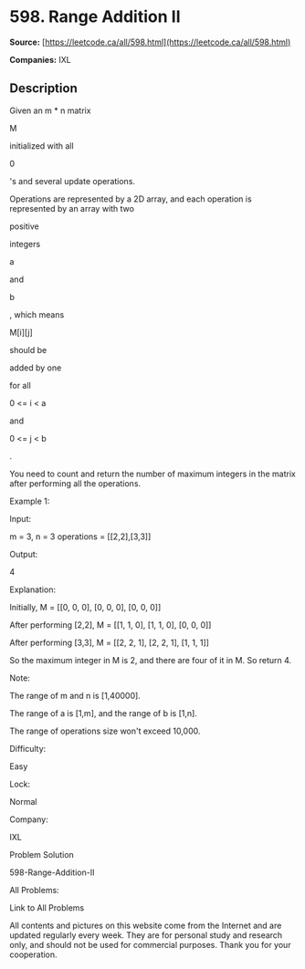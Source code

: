 # 598. Range Addition II

**Source:** [https://leetcode.ca/all/598.html](https://leetcode.ca/all/598.html)

**Companies:** IXL

## Description

Given an m * n matrix

M

initialized with all

0

's and several update operations.

Operations are represented by a 2D array, and each operation is represented by an array with
        two

positive

integers

a

and

b

, which means

M[i][j]

should be

added
            by one

for all

0 <= i < a

and

0 <= j < b

.

You need to count and return the number of maximum integers in the matrix after performing
        all the operations.

Example 1:

Input:

m = 3, n = 3
operations = [[2,2],[3,3]]

Output:

4

Explanation:

Initially, M =
[[0, 0, 0],
 [0, 0, 0],
 [0, 0, 0]]

After performing [2,2], M =
[[1, 1, 0],
 [1, 1, 0],
 [0, 0, 0]]

After performing [3,3], M =
[[2, 2, 1],
 [2, 2, 1],
 [1, 1, 1]]

So the maximum integer in M is 2, and there are four of it in M. So return 4.

Note:

The range of m and n is [1,40000].

The range of a is [1,m], and the range of b is [1,n].

The range of operations size won't exceed 10,000.

Difficulty:

Easy

Lock:

Normal

Company:

IXL

Problem Solution

598-Range-Addition-II

All Problems:

Link to All Problems

All contents and pictures on this website come from the Internet and are updated regularly every week. They are for personal study and research only, and should not be used for commercial purposes. Thank you for your cooperation.

